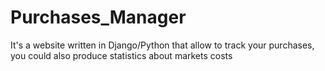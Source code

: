 # Purchases_Manager
It's a website written in Django/Python that allow to track your purchases, you could also produce statistics about markets costs
